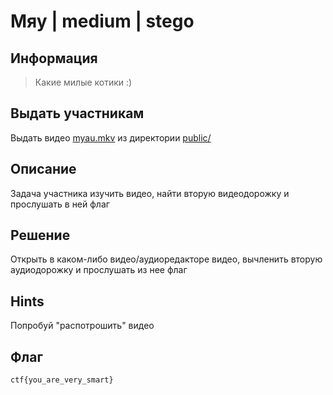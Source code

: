 # Мяу | medium | stego

## Информация

> Какие милые котики :)

## Выдать участникам

Выдать видео [myau.mkv](public/myau.mkv) из директории [public/](public/)

## Описание

Задача участника изучить видео, найти вторую видеодорожку и прослушать в ней флаг

## Решение

Открыть в каком-либо видео/аудиоредакторе видео, вычленить вторую аудиодорожку и прослушать из нее флаг

## Hints

Попробуй "распотрошить" видео

## Флаг

`ctf{you_are_very_smart}`
